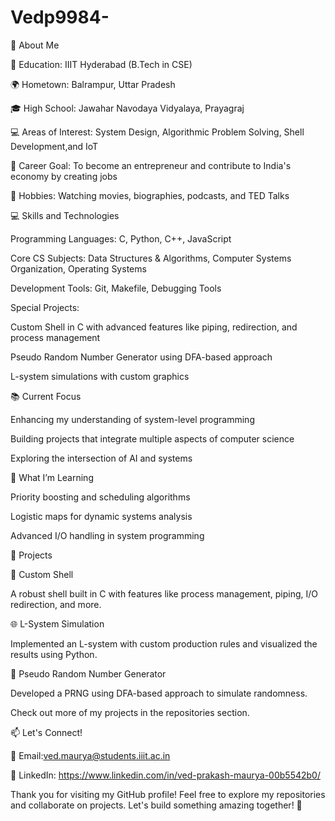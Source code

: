 # Vedp9984-
🌟 About Me

🏫 Education: IIIT Hyderabad (B.Tech in CSE)

🌍 Hometown: Balrampur, Uttar Pradesh

🎓 High School: Jawahar Navodaya Vidyalaya, Prayagraj

💻 Areas of Interest: System Design, Algorithmic Problem Solving, Shell Development,and IoT

🚀 Career Goal: To become an entrepreneur and contribute to India's economy by creating jobs

🎥 Hobbies: Watching movies, biographies, podcasts, and TED Talks

💻 Skills and Technologies

Programming Languages: C, Python, C++, JavaScript

Core CS Subjects: Data Structures & Algorithms, Computer Systems Organization, Operating Systems

Development Tools: Git, Makefile, Debugging Tools

Special Projects:

Custom Shell in C with advanced features like piping, redirection, and process management

Pseudo Random Number Generator using DFA-based approach

L-system simulations with custom graphics

📚 Current Focus

Enhancing my understanding of system-level programming

Building projects that integrate multiple aspects of computer science

Exploring the intersection of AI and systems

🌱 What I’m Learning

Priority boosting and scheduling algorithms

Logistic maps for dynamic systems analysis

Advanced I/O handling in system programming

💼 Projects

🔧 Custom Shell

A robust shell built in C with features like process management, piping, I/O redirection, and more.

🌐 L-System Simulation

Implemented an L-system with custom production rules and visualized the results using Python.

🎲 Pseudo Random Number Generator

Developed a PRNG using DFA-based approach to simulate randomness.

Check out more of my projects in the repositories section.

📫 Let's Connect!

💌 Email:ved.maurya@students.iiit.ac.in

🏢 LinkedIn: https://www.linkedin.com/in/ved-prakash-maurya-00b5542b0/


Thank you for visiting my GitHub profile! Feel free to explore my repositories and collaborate on projects. Let's build something amazing together! 🚀
